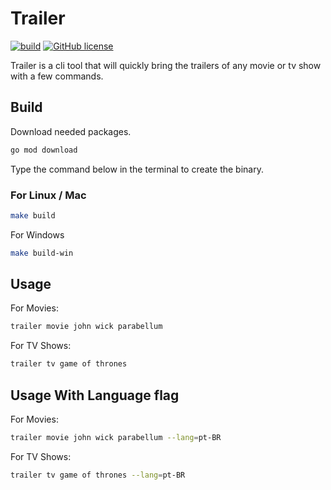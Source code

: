 # Trailer

[![build](https://github.com/cyruzin/trailer/actions/workflows/build.yml/badge.svg?branch=master)](https://github.com/cyruzin/trailer/actions/workflows/build.yml) [![GitHub license](https://img.shields.io/github/license/Naereen/StrapDown.js.svg)](https://github.com/Naereen/StrapDown.js/blob/master/LICENSE)

Trailer is a cli tool that will quickly bring the trailers of any movie or tv show with a few commands.

## Build

Download needed packages.

```sh
go mod download
```

Type the command below in the terminal to create the binary.

### For Linux / Mac

```sh
make build
```

For Windows

```sh
make build-win
```

## Usage

For Movies:

```sh
trailer movie john wick parabellum
```

For TV Shows:

```sh
trailer tv game of thrones
```

## Usage With Language flag

For Movies:

```sh
trailer movie john wick parabellum --lang=pt-BR
```

For TV Shows:

```sh
trailer tv game of thrones --lang=pt-BR
```
